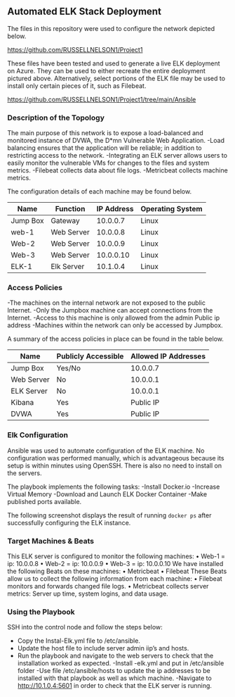 ## Automated ELK Stack Deployment

The files in this repository were used to configure the network depicted below.

https://github.com/RUSSELLNELSON1/Project1

These files have been tested and used to generate a live ELK deployment on Azure. They can be used to either recreate the entire deployment pictured above. Alternatively, select portions of the ELK file may be used to install only certain pieces of it, such as Filebeat.

https://github.com/RUSSELLNELSON1/Project1/tree/main/Ansible

### Description of the Topology

The main purpose of this network is to expose a load-balanced and monitored instance of DVWA, the D*mn Vulnerable Web Application.
-Load balancing ensures that the application will be reliable; in addition to restricting access to the network.
-Integrating an ELK server allows users to easily monitor the vulnerable VMs for changes to the files and system metrics.
-Filebeat collects data about file logs.
-Metricbeat collects machine metrics.

The configuration details of each machine may be found below.

| Name       | Function    | IP Address  | Operating System |
|--------------|---------------|----------------|-------------------------|
| Jump Box | Gateway    | 10.0.0.7      |            Linux            |
| web-1       |Web Server| 10.0.0.8      |            Linux            |
| Web-2      |Web Server| 10.0.0.9      |             Linux           |
| Web-3      |Web Server| 10.0.0.10    |            Linux            |
| ELK-1        |Elk Server    | 10.1.0.4      |            Linux            |

### Access Policies

-The machines on the internal network are not exposed to the public Internet. 
-Only the Jumpbox machine can accept connections from the Internet. 
-Access to this machine is only allowed from the admin Public ip address
-Machines within the network can only be accessed by Jumpbox.


A summary of the access policies in place can be found in the table below.

| Name     | Publicly Accessible | Allowed IP Addresses |
|----------------|---------------------|----------------------|
| Jump Box    | Yes/No              | 10.0.0.7              |
| Web Server| No                      | 10.0.0.1              |
| ELK Server  | No                      | 10.0.0.1              |
| Kibana         | Yes                     | Public IP             |
| DVWA         | Yes                     | Public IP              |

### Elk Configuration

Ansible was used to automate configuration of the ELK machine. No configuration was performed manually, which is advantageous because its setup is within minutes using OpenSSH. There is also no need to install on the servers.  

The playbook implements the following tasks:
-Install Docker.io
-Increase Virtual Memory
-Download and Launch ELK Docker Container
-Make published ports available. 

The following screenshot displays the result of running `docker ps` after successfully configuring the ELK instance.
 


### Target Machines & Beats
This ELK server is configured to monitor the following machines:
•	Web-1 = ip: 10.0.0.8
•	Web-2 = ip: 10.0.0.9
•	Web-3 = ip: 10.0.0.10
We have installed the following Beats on these machines:
•	Metricbeat
•	Filebeat
These Beats allow us to collect the following information from each machine:
•	Filebeat monitors and forwards changed file logs. 
•	Metricbeat collects server metrics: Server up time, system logins, and data usage. 
### Using the Playbook
SSH into the control node and follow the steps below:
- Copy the Instal-Elk.yml file to /etc/ansible.
- Update the host file to include server admin iip’s and hosts.
- Run the playbook and navigate to the web servers to check that the installation worked as expected.
-Install -elk.yml and put in /etc/ansible folder
-Use file /etc/ansible/hosts to update the ip addresses to be installed with that playbook as well as which machine. 
-Navigate to http://10.1.0.4:5601 in order to check that the ELK server is running.


